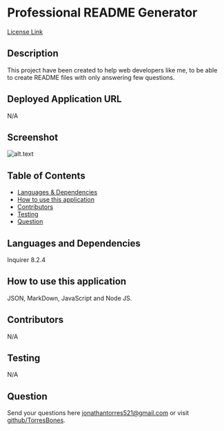 # Professional README Generator
  [License Link](https://opensource.org/licenses/MIT)
  ## Description
  This project have been created to help web developers like me, to be able to create README files with only answering few questions.
  ## Deployed Application URL
  N/A
  ## Screenshot
  ![alt.text](N/A)
  ## Table of Contents
  * [Languages & Dependencies](#LanguagesAndDependencies)
  * [How to use this application](#HowToUseThisApplication)
  * [Contributors](#Contributors)
  * [Testing](#Testing)
  * [Question](#Questions)
  ## Languages and Dependencies
  Inquirer 8.2.4
  ## How to use this application
  JSON, MarkDown, JavaScript and Node JS.
  ## Contributors
  N/A
  ## Testing
  N/A
  ## Question
  Send your questions here jonathantorres521@gmail.com or visit [github/TorresBones](https://github.com/TorresBones).

